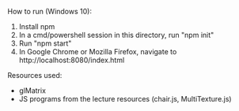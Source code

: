 How to run (Windows 10):
1. Install npm
2. In a cmd/powershell session in this directory, run "npm init"
3. Run "npm start"
4. In Google Chrome or Mozilla Firefox, navigate to http://localhost:8080/index.html


Resources used:
- glMatrix
- JS programs from the lecture resources (chair.js, MultiTexture.js)
